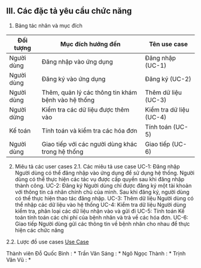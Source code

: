 ## III. Các đặc tả yêu cầu chức năng
1. Bảng tác nhân và mục đích

|Đối tượng| Mục đích hướng đến| Tên use case|
|----|----|---|
|Người dùng| Đăng nhập vào ứng dụng  | Đăng nhập (UC-1)|
|Người dùng| Đăng ký vào ứng dụng| Đăng ký (UC-2)|
|Người dùng| Thêm, quản lý các thông tin khám bệnh vào hệ thống|Thêm dữ liệu (UC-3)|
|Người dừng| Kiểm tra các dữ liệu được thêm vào| Kiểm tra dữ liệu (UC-4)|
|Kế toán| Tính toán và kiểm tra các hóa đơn| Tính toán (UC-5) |
|Người dùng| Giao tiếp với các người dùng khác trong hệ thống| Giao tiếp (UC-6)|

2. Miêu tả các user cases
2.1. Các miêu tả use case
    UC-1: Đăng nhập
    Người dùng có thể đăng nhập vào ứng dụng để sử dụng hệ thống. Người dùng có thể thực hiện các tác vụ được cấp quyền sau khi đăng nhập thành công.
    UC-2: Đăng ký
    Người dùng chỉ được đăng ký một tài khoản với thông tin cá nhân chính chủ của mình. Sau khi đăng ký, người dùng có thể thực hiện thao tác đăng nhập.
    UC-3: Thêm dữ liệu
    Người dùng có thể nhập các dữ liệu vào hệ thống
    UC-4: Kiểm tra dữ liệu
    Người dùng kiểm tra, phân loại các dữ liệu nhận vào và gửi đi
    UC-5: Tính toán
    Kế toán tính toán các chi phí của bệnh nhân và trả về các hóa đơn.
    UC-6: Giao tiếp
    Người dùng gửi các thông tin về bệnh nhân cho nhau để thực hiện các chức năng

2.2. Lược đồ use cases
[Use Case](https://drive.google.com/file/d/1lrra6lLZE0F7NFEa0AWNcGSDlvDmSJlD/view?usp=sharing)

Thành viên
Đỗ Quốc Bình : *
Trần Văn Sáng : *
Ngô Ngọc Thành : *
Trịnh Văn Vũ : *
